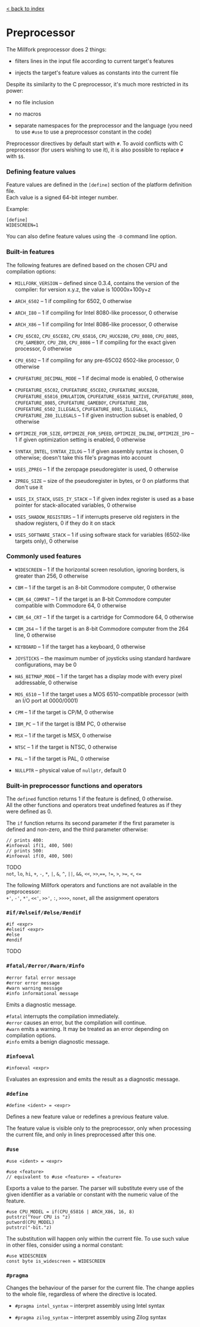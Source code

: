 [< back to index](../index.md)

# Preprocessor

The Millfork preprocessor does 2 things:

* filters lines in the input file according to current target's features

* injects the target's feature values as constants into the current file

Despite its similarity to the C preprocessor, it's much more restricted in its power:

* no file inclusion

* no macros 

* separate namespaces for the preprocessor and the language (you need to use `#use` to use a preprocessor constant in the code)

Preprocessor directives by default start with `#`.
To avoid conflicts with C preprocessor (for users wishing to use it), it is also possible to replace `#` with `$$`.

### Defining feature values

Feature values are defined in the `[define]` section of the platform definition file.  
Each value is a signed 64-bit integer number.

Example:

    [define]
    WIDESCREEN=1
    
You can also define feature values using the `-D` command line option.

### Built-in features

The following features are defined based on the chosen CPU and compilation options:

* `MILLFORK_VERSION` – defined since 0.3.4, contains the version of the compiler: for version x.y.z, the value is 10000x+100y+z

* `ARCH_6502` – 1 if compiling for 6502, 0 otherwise

* `ARCH_I80` – 1 if compiling for Intel 8080-like processor, 0 otherwise

* `ARCH_X86` – 1 if compiling for Intel 8086-like processor, 0 otherwise

* `CPU_65C02`, `CPU_65CE02`, `CPU_65816`, `CPU_HUC6280`, `CPU_8080`, `CPU_8085`, `CPU_GAMEBOY`, `CPU_Z80`, `CPU_8086`
– 1 if compiling for the exact given processor, 0 otherwise

* `CPU_6502` – 1 if compiling for any pre-65C02 6502-like processor, 0 otherwise

* `CPUFEATURE_DECIMAL_MODE` – 1 if decimal mode is enabled, 0 otherwise

* `CPUFEATURE_65C02`, `CPUFEATURE_65CE02`, `CPUFEATURE_HUC6280`, `CPUFEATURE_65816_EMULATION`, `CPUFEATURE_65816_NATIVE`,
`CPUFEATURE_8080`, `CPUFEATURE_8085`, `CPUFEATURE_GAMEBOY`, `CPUFEATURE_Z80`,
`CPUFEATURE_6502_ILLEGALS`, `CPUFEATURE_8085_ILLEGALS`, `CPUFEATURE_Z80_ILLEGALS` – 1 if given instruction subset is enabled, 0 otherwise

* `OPTIMIZE_FOR_SIZE`, `OPTIMIZE_FOR_SPEED`, `OPTIMIZE_INLINE`, `OPTIMIZE_IPO`
– 1 if given optimization setting is enabled, 0 otherwise

* `SYNTAX_INTEL`, `SYNTAX_ZILOG` – 1 if given assembly syntax is chosen, 0 otherwise; doesn't take this file's pragmas into account

* `USES_ZPREG` – 1 if the zeropage pseudoregister is used, 0 otherwise

* `ZPREG_SIZE` – size of the pseudoregister in bytes, or 0 on platforms that don't use it

* `USES_IX_STACK`, `USES_IY_STACK` – 1 if given index register is used as a base pointer for stack-allocated variables, 0 otherwise 

* `USES_SHADOW_REGISTERS` – 1 if interrupts preserve old registers in the shadow registers, 0 if they do it on stack

* `USES_SOFTWARE_STACK` – 1 if using software stack for variables (6502-like targets only), 0 otherwise

### Commonly used features

* `WIDESCREEN` – 1 if the horizontal screen resolution, ignoring borders, is greater than 256, 0 otherwise

* `CBM` – 1 if the target is an 8-bit Commodore computer, 0 otherwise

* `CBM_64_COMPAT` – 1 if the target is an 8-bit Commodore computer compatible with Commodore 64, 0 otherwise

* `CBM_64_CRT` – 1 if the target is a cartridge for Commodore 64, 0 otherwise

* `CBM_264` – 1 if the target is an 8-bit Commodore computer from the 264 line, 0 otherwise

* `KEYBOARD` – 1 if the target has a keyboard, 0 otherwise

* `JOYSTICKS` – the maximum number of joysticks using standard hardware configurations, may be 0

* `HAS_BITMAP_MODE` – 1 if the target has a display mode with every pixel addressable, 0 otherwise

* `MOS_6510` – 1 if the target uses a MOS 6510-compatible processor (with an I/O port at $0000/$0001)

* `CPM` – 1 if the target is CP/M, 0 otherwise

* `IBM_PC` – 1 if the target is IBM PC, 0 otherwise

* `MSX` – 1 if the target is MSX, 0 otherwise

* `NTSC` – 1 if the target is NTSC, 0 otherwise

* `PAL` – 1 if the target is PAL, 0 otherwise

* `NULLPTR` – physical value of `nullptr`, default 0

### Built-in preprocessor functions and operators

The `defined` function returns 1 if the feature is defined, 0 otherwise.  
All the other functions and operators treat undefined features as if they were defined as 0. 

The `if` function returns its second parameter if the first parameter is defined and non-zero, and the third parameter otherwise:

    // prints 400:
    #infoeval if(1, 400, 500)
    // prints 500:
    #infoeval if(0, 400, 500)

TODO   
`not`, `lo`, `hi`, `+`, `-`, `*`, `|`, `&`, `^`, `||`, `&&`, `<<`, `>>`,`==`, `!=`, `>`, `>=`, `<`, `<=`

The following Millfork operators and functions are not available in the preprocessor:  
`+'`, `-'`, `*'`, `<<'`, `>>'`, `:`, `>>>>`, `nonet`, all the assignment operators

### `#if/#elseif/#else/#endif`

    #if <expr>
    #elseif <expr>
    #else
    #endif

TODO

### `#fatal/#error/#warn/#info`

    #error fatal error message
    #error error message
    #warn warning message
    #info informational message
    
Emits a diagnostic message.

`#fatal` interrupts the compilation immediately.  
`#error` causes an error, but the compilation will continue.  
`#warn` emits a warning. It may be treated as an error depending on compilation options.  
`#info` emits a benign diagnostic message.

### `#infoeval`

    #infoeval <expr>
    
Evaluates an expression and emits the result as a diagnostic message.

### `#define`

    #define <ident> = <expr>

Defines a new feature value or redefines a previous feature value.

The feature value is visible only to the preprocessor, only when processing the current file,
and only in lines preprocessed after this one. 

### `#use`

    #use <ident> = <expr>
    
    #use <feature>
    // equivalent to #use <feature> = <feature>

Exports a value to the parser.
The parser will substitute every use of the given identifier as a variable or constant 
with the numeric value of the feature.

    #use CPU_MODEL = if(CPU_65816 | ARCH_X86, 16, 8)
    putstrz("Your CPU is "z)
    putword(CPU_MODEL)
    putstrz("-bit."z)

The substitution will happen only within the current file.
To use such value in other files, consider using a normal constant:

    #use WIDESCREEN
    const byte is_widescreen = WIDESCREEN
    
### `#pragma`

Changes the behaviour of the parser for the current file.
The change applies to the whole file, regardless of where the directive is located. 

 * `#pragma intel_syntax` – interpret assembly using Intel syntax
 
 * `#pragma zilog_syntax` – interpret assembly using Zilog syntax

